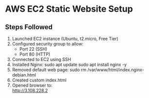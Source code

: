 # AWS EC2 Static Website Setup

## Steps Followed

1. Launched EC2 instance (Ubuntu, t2.micro, Free Tier)
2. Configured security group to allow:
   - Port 22 (SSH)
   - Port 80 (HTTP)
3. Connected to EC2 using SSH
4. Installed Nginx:
   sudo apt update
   sudo apt install nginx -y
5. Removed default web page:
   sudo rm /var/www/html/index.nginx-debian.html
6. Created custom index.html
7. Opened browser to:  
http://3.108.228.2